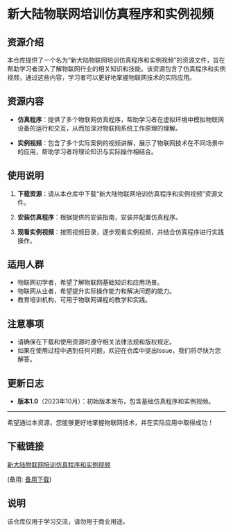 # 新大陆物联网培训仿真程序和实例视频

## 资源介绍

本仓库提供了一个名为“新大陆物联网培训仿真程序和实例视频”的资源文件，旨在帮助学习者深入了解物联网行业的相关知识和技能。该资源包含了仿真程序和实例视频，通过这些内容，学习者可以更好地掌握物联网技术的实际应用。

## 资源内容

- **仿真程序**：提供了多个物联网仿真程序，帮助学习者在虚拟环境中模拟物联网设备的运行和交互，从而加深对物联网系统工作原理的理解。
  
- **实例视频**：包含了多个实际案例的视频讲解，展示了物联网技术在不同场景中的应用，帮助学习者将理论知识与实际操作相结合。

## 使用说明

1. **下载资源**：请从本仓库中下载“新大陆物联网培训仿真程序和实例视频”资源文件。
  
2. **安装仿真程序**：根据提供的安装指南，安装并配置仿真程序。
  
3. **观看实例视频**：按照视频目录，逐步观看实例视频，并结合仿真程序进行实践操作。

## 适用人群

- 物联网初学者，希望了解物联网基础知识和应用场景。
- 物联网从业者，希望提升实际操作能力和解决问题的能力。
- 教育培训机构，可用于物联网课程的教学和实践。

## 注意事项

- 请确保在下载和使用资源时遵守相关法律法规和版权规定。
- 如果在使用过程中遇到任何问题，欢迎在仓库中提出Issue，我们将尽快为您解答。

## 更新日志

- **版本1.0**（2023年10月）：初始版本发布，包含基础仿真程序和实例视频。

---

希望通过本资源，您能够更好地掌握物联网技术，并在实际应用中取得成功！

## 下载链接
[新大陆物联网培训仿真程序和实例视频](https://pan.quark.cn/s/a862443fad47) 

(备用: [备用下载](https://pan.baidu.com/s/1qpIesPRtRIja4UIFg_pOMQ?pwd=1234))

## 说明

该仓库仅用于学习交流，请勿用于商业用途。
